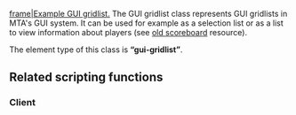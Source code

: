 [frame|Example GUI gridlist.](/docs/image-gui-gridlist.png.md "wikilink") The GUI gridlist class represents GUI gridlists in MTA's GUI system. It can be used for example as a selection list or as a list to view information about players (see [old scoreboard](/docs/resource-oldscoreboard.md "wikilink") resource).

The element type of this class is **“gui-gridlist”**.

Related scripting functions
---------------------------

### Client
